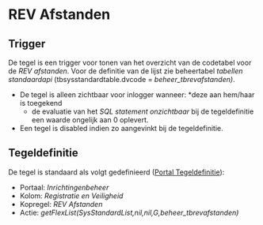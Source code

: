 # REV Afstanden

## Trigger

De tegel is een trigger voor tonen van het overzicht van de codetabel voor de _REV afstanden_. Voor de definitie van de lijst zie beheertabel _tabellen standaardapi_ (tbsysstandardtable.dvcode = _beheer_tbrevafstanden)_.

- De tegel is alleen zichtbaar voor inlogger wanneer:
  \*deze aan hem/haar is toegekend
  - de evaluatie van het _SQL statement onzichtbaar_ bij de tegeldefinitie een waarde ongelijk aan 0 oplevert.
- Een tegel is disabled indien zo aangevinkt bij de tegeldefinitie.

## Tegeldefinitie

De tegel is standaard als volgt gedefinieerd ([Portal Tegeldefinitie](/docs/instellen_inrichten/portaldefinitie/portal_tegel.md)):

- Portaal: _Inrichtingenbeheer_
- Kolom: _Registratie en Veiligheid_
- Kopregel: _REV Afstanden_
- Actie: _getFlexList(SysStandardList,nil,nil,G,beheer_tbrevafstanden)_
